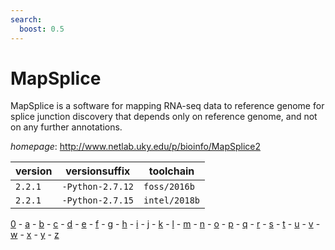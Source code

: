 ```yaml
---
search:
  boost: 0.5
---
```

# MapSplice

MapSplice is a software for mapping RNA-seq data to reference genome for splice  junction discovery that depends only on reference genome, and not on any further annotations.

*homepage*: <http://www.netlab.uky.edu/p/bioinfo/MapSplice2>

version | versionsuffix | toolchain
--------|---------------|----------
``2.2.1`` | ``-Python-2.7.12`` | ``foss/2016b``
``2.2.1`` | ``-Python-2.7.15`` | ``intel/2018b``

[0](../0/index.md) - [a](../a/index.md) - [b](../b/index.md) - [c](../c/index.md) - [d](../d/index.md) - [e](../e/index.md) - [f](../f/index.md) - [g](../g/index.md) - [h](../h/index.md) - [i](../i/index.md) - [j](../j/index.md) - [k](../k/index.md) - [l](../l/index.md) - [m](../m/index.md) - [n](../n/index.md) - [o](../o/index.md) - [p](../p/index.md) - [q](../q/index.md) - [r](../r/index.md) - [s](../s/index.md) - [t](../t/index.md) - [u](../u/index.md) - [v](../v/index.md) - [w](../w/index.md) - [x](../x/index.md) - [y](../y/index.md) - [z](../z/index.md)

